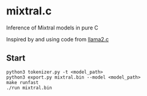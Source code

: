 # mixtral.c

Inference of Mixtral models in pure C

Inspired by and using code from [llama2.c](https://github.com/karpathy/llama2.c)

## Start

```
python3 tokenizer.py -t <model_path>
python3 export.py mixtral.bin --model <model_path>
make runfast
./run mixtral.bin
```
